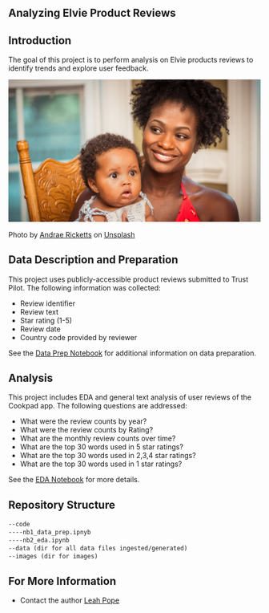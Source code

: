 ## Analyzing Elvie Product Reviews 

## Introduction
The goal of this project is to perform analysis on Elvie products reviews to identify trends and explore user feedback.

![cook](./images/andrae-ricketts-3Qi0PkM_Wes-unsplash.jpg)

Photo by <a href="https://unsplash.com/@drezart?utm_source=unsplash&utm_medium=referral&utm_content=creditCopyText">Andrae Ricketts</a> on <a href="https://unsplash.com/?utm_source=unsplash&utm_medium=referral&utm_content=creditCopyText">Unsplash</a>
  

## Data Description and Preparation
This project uses publicly-accessible product reviews submitted to Trust Pilot. The following information was collected:
* Review identifier
* Review text
* Star rating (1-5)
* Review date
* Country code provided by reviewer

See the [Data Prep Notebook](./code/nb1_data__prep.ipynb) for additional information on data preparation. 


## Analysis
This project includes EDA and general text analysis of user reviews of the Cookpad app. The following questions are addressed:

* What were the review counts by year? 
* What were the review counts by Rating?
* What are the monthly review counts over time? 
* What are the top 30 words used in 5 star ratings?
* What are the top 30 words used in 2,3,4 star ratings?
* What are the top 30 words used in 1 star ratings?

See the [EDA Notebook](./code/nb2_eda.ipynb) for more details.

## Repository Structure
```
--code
----nb1_data_prep.ipnyb 
----nb2_eda.ipynb
--data (dir for all data files ingested/generated)
--images (dir for images)
```

## For More Information
* Contact the author [Leah Pope](https://www.linkedin.com/in/leahspope/)
